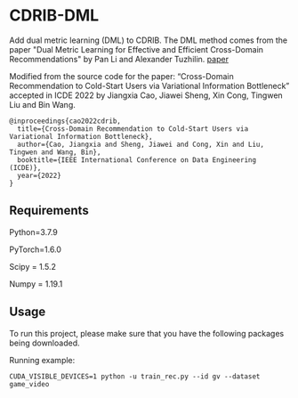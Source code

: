 CDRIB-DML
===

Add dual metric learning (DML) to CDRIB. The DML method comes from the paper "Dual Metric Learning for Effective and Efficient Cross-Domain Recommendations" by Pan Li and Alexander Tuzhilin. [paper](https://arxiv.org/pdf/2104.08490.pdf)

Modified from the source code for the paper: “Cross-Domain Recommendation to Cold-Start Users
via Variational Information Bottleneck” accepted in ICDE 2022 by Jiangxia Cao, Jiawei Sheng, Xin Cong, Tingwen Liu and Bin Wang.

```
@inproceedings{cao2022cdrib,
  title={Cross-Domain Recommendation to Cold-Start Users via Variational Information Bottleneck},
  author={Cao, Jiangxia and Sheng, Jiawei and Cong, Xin and Liu, Tingwen and Wang, Bin},
  booktitle={IEEE International Conference on Data Engineering (ICDE)},
  year={2022}
}
```

Requirements
---

Python=3.7.9

PyTorch=1.6.0

Scipy = 1.5.2

Numpy = 1.19.1

Usage
---

To run this project, please make sure that you have the following packages being downloaded. 

Running example:

```shell
CUDA_VISIBLE_DEVICES=1 python -u train_rec.py --id gv --dataset game_video
```


